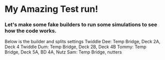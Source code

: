 # My Amazing Test run!

### Let's make some fake builders to run some simulations to see how the code works.

Below is the builder and splits settings
Twiddle Dee: Temp Bridge, Deck 2A, Deck 4
Twiddle Dum: Temp Bridge, Deck 2B, Deck 4B
Tommy: Temp Bridge, Deck 5A, BD 4A, Nutz
Sam: Temp Bridge, nutters
